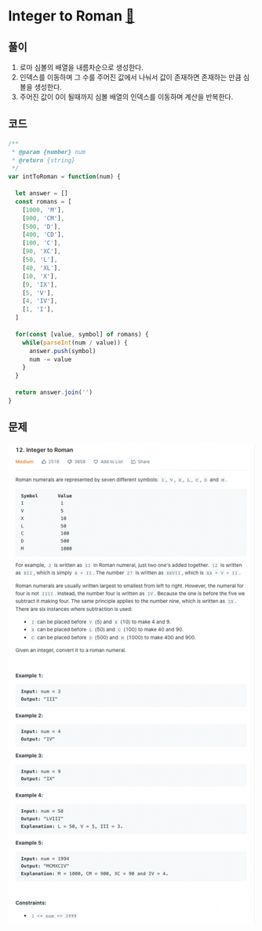# Integer to Roman [🔗](https://leetcode.com/problems/integer-to-roman/)

## 풀이

1. 로마 심볼의 배열을 내름차순으로 생성한다.
2. 인덱스를 이동하며 그 수를 주어진 값에서 나눠서 값이 존재하면 존재하는 만큼 심볼을 생성한다.
3. 주어진 값이 0이 될때까지 심볼 배열의 인덱스를 이동하며 계산을 반복한다.

## 코드

```javascript
/**
 * @param {number} num
 * @return {string}
 */
var intToRoman = function(num) {

  let answer = []
  const romans = [
    [1000, 'M'],
    [900, 'CM'],
    [500, 'D'],
    [400, 'CD'],
    [100, 'C'],
    [90, 'XC'],
    [50, 'L'],
    [40, 'XL'],
    [10, 'X'],
    [9, 'IX'],
    [5, 'V'],
    [4, 'IV'],
    [1, 'I'],
  ]

  for(const [value, symbol] of romans) {
    while(parseInt(num / value)) {
      answer.push(symbol)
      num -= value
    }
  }

  return answer.join('')
}
```

## 문제

![problem](/assets/integer-to-roman.png)